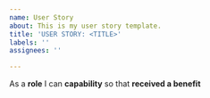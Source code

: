```yaml
---
name: User Story
about: This is my user story template.
title: 'USER STORY: <TITLE>'
labels: ''
assignees: ''

---
```


As a **role** I can **capability** so that **received a benefit**

